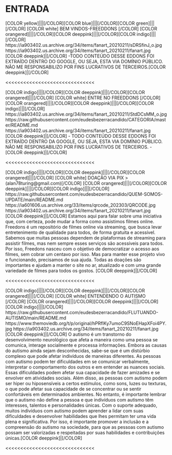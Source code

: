 # ENTRADA




<channels>
<channel>
<name>[COLOR yellow]|||[/COLOR][COLOR blue]|||[/COLOR][COLOR green]|||[/COLOR] [COLOR white] BEM VINDOS-FREEDDONS [/COLOR] [COLOR orangered]|||[/COLOR][COLOR deeppink]|||[/COLOR][COLOR indigo]|||[/COLOR]</name> 
<thumbnail>https://ia903402.us.archive.org/34/items/fanart_20210211/sDRSfinJ_o.jpg</thumbnail>
<fanart>https://ia903402.us.archive.org/34/items/fanart_20210211/fanart.jpg</fanart>
<info>
[COLOR deeppink]|[/COLOR] -TODO CONTEÚDO DESSE EDDONS FOI EXTRAÍDO DENTRO DO GOOGLE, OU SEJA, ESTA VIA DOMÍNIO PÚBLICO. NÃO ME RESPONSABILIZO POR FINS LUCRATIVOS DE TERCEIROS.[COLOR deeppink]|[/COLOR]</info>
</channel>
</channels>

<<<<<<<<<<<<<<<<<<<<<<<<<<<<<<

<channels> 
<channel>
<name>[COLOR indigo]|||[/COLOR][COLOR deeppink]|||[/COLOR][COLOR orangered]|||[/COLOR] [COLOR white] ENTRE NO FREEDDONS [/COLOR] [COLOR orangered]|||[/COLOR][COLOR deeppink]|||[/COLOR][COLOR indigo]|||[/COLOR]</name>
<thumbnail>https://ia803402.us.archive.org/34/items/fanart_20210211/StdDCsMM_o.jpg</thumbnail>
<externallink>https://raw.githubusercontent.com/eudesbezerracandido/CATEGORIA/master/README.md</externallink>
<fanart>https://ia903402.us.archive.org/34/items/fanart_20210211/fanart.jpg</fanart>
<info>
[COLOR deeppink]|[/COLOR] - TODO CONTEÚDO DESSE EDDONS FOI EXTRAÍDO DENTRO DA GOOGLE, OU SEJA, ESTA VIA DOMÍNIO PÚBLICO. NÃO ME RESPONSABILIZO POR FINS LUCRATIVOS DE TERCEIROS. - [COLOR deeppink]|[/COLOR]</info>
</channel>
</channels>

<<<<<<<<<<<<<<<<<<<<<<<<<<<<<<

<channels>
<channel>
<name>[COLOR indigo]|||[/COLOR][COLOR deeppink]|||[/COLOR][COLOR orangered]|||[/COLOR] [COLOR white] DOAÇÃO VIA PIX >(alan78turing@gmail.com)[/COLOR] [COLOR orangered]|||[/COLOR][COLOR deeppink]|||[/COLOR][COLOR indigo]|||[/COLOR]</name>
<externallink>https://raw.githubusercontent.com/eudesbezerracandido/QUEM-SOMOS-UPDATE/main/README.md</externallink>
<thumbnail>https://ia601606.us.archive.org/33/items/qrcode_202303/QRCODE.jpg</thumbnail>
<fanart>https://ia903402.us.archive.org/34/items/fanart_20210211/fanart.jpg</fanart>
<info>
[COLOR deeppink]|[/COLOR] Estamos aqui para falar sobre uma iniciativa que, com certeza, pode mudar a forma como assistimos filmes online. Freedons é um repositório de filmes online via streaming, que busca levar entretenimento de qualidade para todos, de forma gratuita e acessível.
Sabemos que muitas pessoas dependem de plataformas de streaming para assistir filmes, mas nem sempre esses serviços são acessíveis para todos. Por isso, Freedons nasceu com o objetivo de democratizar o acesso aos filmes, sem cobrar um centavo por isso.
Mas para manter esse projeto vivo e funcionando, precisamos de sua ajuda. Todas as doações são importantes e ajudam a manter o site no ar, atualizado e com uma grande variedade de filmes para todos os gostos. [COLOR deeppink]|[/COLOR]</info>
</channel>
</channels> 

<<<<<<<<<<<<<<<<<<<<<<<<<<<<<<

<channels>
<channel>
<name>[COLOR indigo]|||[/COLOR][COLOR deeppink]|||[/COLOR][COLOR orangered]|||[/COLOR] [COLOR white] ENTENDENDO O AUTISMO [/COLOR] [COLOR orangered]|||[/COLOR][COLOR deeppink]|||[/COLOR][COLOR indigo]|||[/COLOR]</name>
<externallink>https://raw.githubusercontent.com/eudesbezerracandido/FLUTUANDO-AUTISMO/main/README.md</externallink>
<thumbnail>https://www.themoviedb.org/t/p/original/hPRfIKy7umoC9SNoEHapXFoi4PY.jpg</thumbnail>
<fanart>https://ia903402.us.archive.org/34/items/fanart_20210211/fanart.jpg</fanart>
<info>
[COLOR deeppink]|[/COLOR] O autismo é um transtorno do desenvolvimento neurológico que afeta a maneira como uma pessoa se comunica, interage socialmente e processa informações. Embora as causas do autismo ainda sejam desconhecidas, sabe-se que é um distúrbio complexo que pode afetar indivíduos de maneiras diferentes.
As pessoas com autismo podem ter dificuldades em se comunicar verbalmente, interpretar o comportamento dos outros e em entender as nuances sociais. Essas dificuldades podem afetar sua capacidade de fazer amizades e se envolver em atividades sociais.
Além disso, as pessoas com autismo podem ser hiper ou hiposensíveis a certos estímulos, como sons, luzes ou texturas, o que pode afetar sua capacidade de se concentrar ou se sentir confortáveis em determinados ambientes.
No entanto, é importante lembrar que o autismo não define a pessoa e que indivíduos com autismo têm interesses, talentos e personalidades únicas. Com o suporte adequado, muitos indivíduos com autismo podem aprender a lidar com suas dificuldades e desenvolver habilidades que lhes permitam ter uma vida plena e significativa.
Por isso, é importante promover a inclusão e a compreensão do autismo na sociedade, para que as pessoas com autismo possam ser valorizadas e respeitadas por suas habilidades e contribuições únicas.[COLOR deeppink]|[/COLOR]</info>
</channel>
</channels> 

<<<<<<<<<<<<<<<<<<<<<<<<<<<<<<











 
 
